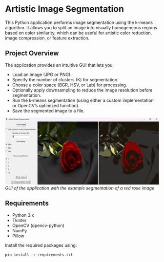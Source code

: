 # Artistic Image Segmentation

This Python application performs image segmentation using the k-means algorithm. It allows you to split an image into visually homogeneous regions based on color similarity, which can be useful for artistic color reduction, image compression, or feature extraction.

## Project Overview

The application provides an intuitive GUI that lets you:
- Load an image (JPG or PNG).
- Specify the number of clusters (K) for segmentation.
- Choose a color space (BGR, HSV, or Lab) for processing.
- Optionally apply downsampling to reduce the image resolution before segmentation.
- Run the k-means segmentation (using either a custom implementation or OpenCV’s optimized function).
- Save the segmented image to a file.

![Application Interface](examples/example.jpg)
*GUI of the application with the example segmentation of a red rose image*

## Requirements

- Python 3.x
- Tkinter
- OpenCV (opencv-python)
- NumPy
- Pillow

Install the required packages using:
```bash
pip install -r requirements.txt
